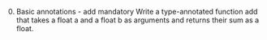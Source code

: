0. Basic annotations - add
mandatory
Write a type-annotated function add that takes a float a and a float b as arguments and returns their sum as a float.
